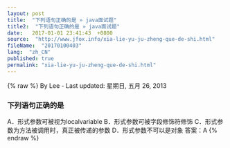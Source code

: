 ```yaml
---
layout: post
title:  "下列语句正确的是 » java面试题"
title2:  "下列语句正确的是 » java面试题"
date:   2017-01-01 23:41:43  +0800
source:  "http://www.jfox.info/xia-lie-yu-ju-zheng-que-de-shi.html"
fileName:  "20170100403"
lang:  "zh_CN"
published: true
permalink: "xia-lie-yu-ju-zheng-que-de-shi.html"
---
```

{% raw %}
By Lee - Last updated: 星期日, 五月 26, 2013

### 下列语句正确的是

A．形式参数可被视为localvariable
B．形式参数可被字段修饰符修饰
C．形式参数为方法被调用时，真正被传递的参数
D．形式参数不可以是对象
答案：A
{% endraw %}
